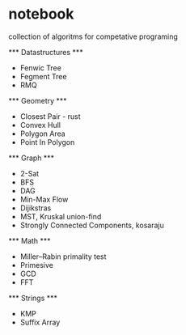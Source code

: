 # notebook
collection of algoritms for competative programing

*** Datastructures ***
* Fenwic Tree
* Fegment Tree
* RMQ 

*** Geometry ***  
* Closest Pair - rust
* Convex Hull
* Polygon Area
* Point In Polygon

*** Graph ***
* 2-Sat
* BFS
* DAG
* Min-Max Flow
* Dijikstras
* MST, Kruskal union-find
* Strongly Connected Components, kosaraju

*** Math *** 
* Miller–Rabin primality test
* Primesive
* GCD
* FFT

*** Strings ***
* KMP
* Suffix Array